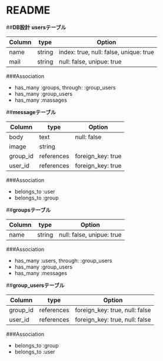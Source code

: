 # README

##**DB設計**
**usersテーブル**


|Column|type|Option|
|------|----|------|
|name|string|index: true, null: false, unique: true|
|mail|string|null: false, unipue: true|

###Association

- has_many :groups, through: :group_users
- has_many :group_users
- has_many :massages

##**messageテーブル**

|Column|type|Option|
|------|----|------|
|body|text|null: false|
|image|string|	
|group_id|references|foreign_key: true|
|user_id|references|foreign_key: true|

###Association

- belongs_to :user
- belongs_to :group

##**groupsテーブル**

|Column|type|Option|
|------|----|------|
|name|string|null: false, unipue: true|

###Association

- has_many :users, through: :group_users
- has_many :group_users
- has_many :messages

##**group_usersテーブル**

|Column|type|Option|
|------|----|------|
|group_id|references|foreign_key: true, null: false|
|user_id|references|foreign_key: true, null: false|

###Association

- belongs_to :group
- belongs_to :user
